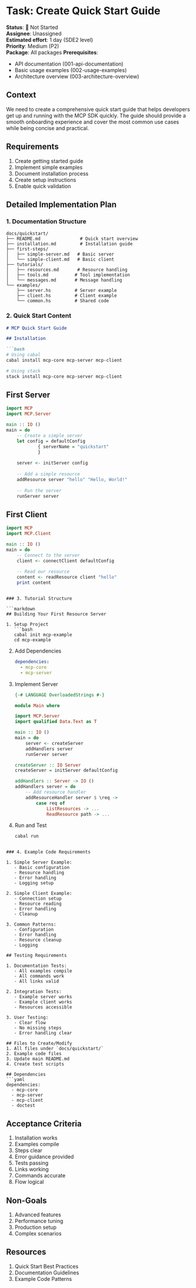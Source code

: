 # Task: Create Quick Start Guide

**Status**: 🔴 Not Started  
**Assignee**: Unassigned  
**Estimated effort**: 1 day (SDE2 level)  
**Priority**: Medium (P2)  
**Package**: All packages
**Prerequisites**: 
- API documentation (001-api-documentation)
- Basic usage examples (002-usage-examples)
- Architecture overview (003-architecture-overview)

## Context
We need to create a comprehensive quick start guide that helps developers get up and running with the MCP SDK quickly. The guide should provide a smooth onboarding experience and cover the most common use cases while being concise and practical.

## Requirements
1. Create getting started guide
2. Implement simple examples
3. Document installation process
4. Create setup instructions
5. Enable quick validation

## Detailed Implementation Plan

### 1. Documentation Structure

```
docs/quickstart/
├── README.md               # Quick start overview
├── installation.md         # Installation guide
├── first-steps/
│   ├── simple-server.md   # Basic server
│   └── simple-client.md   # Basic client
├── tutorials/
│   ├── resources.md       # Resource handling
│   ├── tools.md          # Tool implementation
│   └── messages.md       # Message handling
└── examples/
    ├── server.hs         # Server example
    ├── client.hs         # Client example
    └── common.hs         # Shared code
```

### 2. Quick Start Content

```markdown
# MCP Quick Start Guide

## Installation

```bash
# Using cabal
cabal install mcp-core mcp-server mcp-client

# Using stack
stack install mcp-core mcp-server mcp-client
```

## First Server

```haskell
import MCP
import MCP.Server

main :: IO ()
main = do
    -- Create a simple server
    let config = defaultConfig
            { serverName = "quickstart"
            }
            
    server <- initServer config
    
    -- Add a simple resource
    addResource server "hello" "Hello, World!"
    
    -- Run the server
    runServer server
```

## First Client

```haskell
import MCP
import MCP.Client

main :: IO ()
main = do
    -- Connect to the server
    client <- connectClient defaultConfig
    
    -- Read our resource
    content <- readResource client "hello"
    print content
```
```

### 3. Tutorial Structure

```markdown
## Building Your First Resource Server

1. Setup Project
   ```bash
   cabal init mcp-example
   cd mcp-example
   ```

2. Add Dependencies
   ```yaml
   dependencies:
     - mcp-core
     - mcp-server
   ```

3. Implement Server
   ```haskell
   {-# LANGUAGE OverloadedStrings #-}
   
   module Main where
   
   import MCP.Server
   import qualified Data.Text as T
   
   main :: IO ()
   main = do
       server <- createServer
       addHandlers server
       runServer server
   
   createServer :: IO Server
   createServer = initServer defaultConfig
   
   addHandlers :: Server -> IO ()
   addHandlers server = do
       -- Add resource handler
       addResourceHandler server $ \req ->
           case req of
               ListResources -> ...
               ReadResource path -> ...
   ```

4. Run and Test
   ```bash
   cabal run
   ```
```

### 4. Example Code Requirements

1. Simple Server Example:
   - Basic configuration
   - Resource handling
   - Error handling
   - Logging setup

2. Simple Client Example:
   - Connection setup
   - Resource reading
   - Error handling
   - Cleanup

3. Common Patterns:
   - Configuration
   - Error handling
   - Resource cleanup
   - Logging

## Testing Requirements

1. Documentation Tests:
   - All examples compile
   - All commands work
   - All links valid

2. Integration Tests:
   - Example server works
   - Example client works
   - Resources accessible

3. User Testing:
   - Clear flow
   - No missing steps
   - Error handling clear

## Files to Create/Modify
1. All files under `docs/quickstart/`
2. Example code files
3. Update main README.md
4. Create test scripts

## Dependencies
```yaml
dependencies:
  - mcp-core
  - mcp-server
  - mcp-client
  - doctest
```

## Acceptance Criteria
1. Installation works
2. Examples compile
3. Steps clear
4. Error guidance provided
5. Tests passing
6. Links working
7. Commands accurate
8. Flow logical

## Non-Goals
1. Advanced features
2. Performance tuning
3. Production setup
4. Complex scenarios

## Resources
1. Quick Start Best Practices
2. Documentation Guidelines
3. Example Code Patterns
